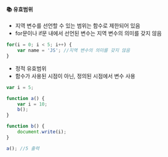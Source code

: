 #### :books: 유효범위

* 지역 변수를 선언할 수 있는 범위는 함수로 제한되어 있음
* for문이나 if문 내에서 선언된 변수는 지역 변수의 의미를 갖지 않음

```js
for(i = 0; i < 5; i++) {
    var name = 'JS'; //지역 변수의 의미를 갖지 않음
}
```

* 정적 유효범위
* 함수가 사용된 시점이 아닌, 정의된 시점에서 변수 사용

```js
var i = 5;

function a() {
    var i = 10;
    b();
}

function b() {
    document.write(i);
}

a(); //5 출력
```
